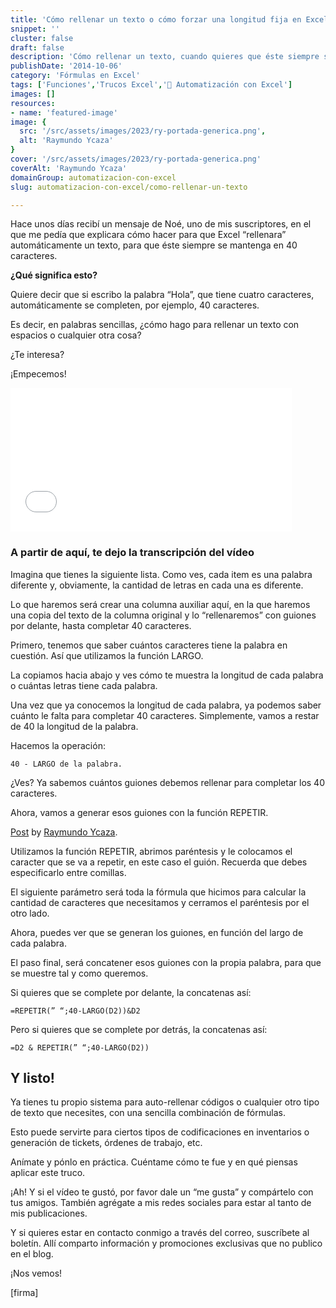 ```yaml
---
title: 'Cómo rellenar un texto o cómo forzar una longitud fija en Excel (Vídeo)'
snippet: ''
cluster: false
draft: false 
description: 'Cómo rellenar un texto, cuando quieres que éste siempre se mantenga en una cantidad fija de caracteres. ¿Te interesa? ¡Empecemos!'
publishDate: '2014-10-06'
category: 'Fórmulas en Excel'
tags: ['Funciones','Trucos Excel','🤖 Automatización con Excel']
images: []
resources: 
- name: 'featured-image'
image: {
  src: '/src/assets/images/2023/ry-portada-generica.png',
  alt: 'Raymundo Ycaza'
}
cover: '/src/assets/images/2023/ry-portada-generica.png'
coverAlt: 'Raymundo Ycaza'
domainGroup: automatizacion-con-excel
slug: automatizacion-con-excel/como-rellenar-un-texto

---
```


Hace unos días recibí un mensaje de Noé, uno de mis suscriptores, en el que me pedía que explicara cómo hacer para que Excel “rellenara” automáticamente un texto, para que éste siempre se mantenga en 40 caracteres.

**¿Qué significa esto?**

Quiere decir que si escribo la palabra “Hola”, que tiene cuatro caracteres, automáticamente se completen, por ejemplo, 40 caracteres.

Es decir, en palabras sencillas, ¿cómo hago para rellenar un texto con espacios o cualquier otra cosa?

¿Te interesa?

¡Empecemos!

<iframe width="450" height="230" src="//www.youtube.com/embed/V3WyFF8T8M4?modestbranding=1&amp;autohide=1&amp;showinfo=0" frameborder="0" allowfullscreen></iframe>

### A partir de aquí, te dejo la transcripción del vídeo

Imagina que tienes la siguiente lista. Como ves, cada item es una palabra diferente y, obviamente, la cantidad de letras en cada una es diferente.

Lo que haremos será crear una columna auxiliar aquí, en la que haremos una copia del texto de la columna original y lo “rellenaremos” con guiones por delante, hasta completar 40 caracteres.

Primero, tenemos que saber cuántos caracteres tiene la palabra en cuestión. Así que utilizamos la función LARGO.

La copiamos hacia abajo y ves cómo te muestra la longitud de cada palabra o cuántas letras tiene cada palabra.

Una vez que ya conocemos la longitud de cada palabra, ya podemos saber cuánto le falta para completar 40 caracteres. Simplemente, vamos a restar de 40 la longitud de la palabra.

Hacemos la operación:

```
40 - LARGO de la palabra.
```

¿Ves? Ya sabemos cuántos guiones debemos rellenar para completar los 40 caracteres.

Ahora, vamos a generar esos guiones con la función REPETIR.

<script>(function(d, s, id) { var js, fjs = d.getElementsByTagName(s)[0]; if (d.getElementById(id)) return; js = d.createElement(s); js.id = id; js.src = "//connect.facebook.net/en_US/all.js#xfbml=1"; fjs.parentNode.insertBefore(js, fjs); }(document, 'script', 'facebook-jssdk'));</script>

[Post](https://www.facebook.com/raymundo.ycaza/posts/720926877980154) by [Raymundo Ycaza](https://www.facebook.com/raymundo.ycaza).

Utilizamos la función REPETIR, abrimos paréntesis y le colocamos el caracter que se va a repetir, en este caso el guión. Recuerda que debes especificarlo entre comillas.

El siguiente parámetro será toda la fórmula que hicimos para calcular la cantidad de caracteres que necesitamos y cerramos el paréntesis por el otro lado.

Ahora, puedes ver que se generan los guiones, en función del largo de cada palabra.

El paso final, será concatener esos guiones con la propia palabra, para que se muestre tal y como queremos.

Si quieres que se complete por delante, la concatenas así:

```
=REPETIR(” “;40-LARGO(D2))&D2
```

Pero si quieres que se complete por detrás, la concatenas así:

```
=D2 & REPETIR(” “;40-LARGO(D2))
```

## [](#y-listo)Y listo!

Ya tienes tu propio sistema para auto-rellenar códigos o cualquier otro tipo de texto que necesites, con una sencilla combinación de fórmulas.

Esto puede servirte para ciertos tipos de codificaciones en inventarios o generación de tickets, órdenes de trabajo, etc.

Anímate y pónlo en práctica. Cuéntame cómo te fue y en qué piensas aplicar este truco.

¡Ah! Y si el vídeo te gustó, por favor dale un “me gusta” y compártelo con tus amigos. También agrégate a mis redes sociales para estar al tanto de mis publicaciones.

Y si quieres estar en contacto conmigo a través del correo, suscríbete al boletín. Allí comparto información y promociones exclusivas que no publico en el blog.

¡Nos vemos!

\[firma\]
